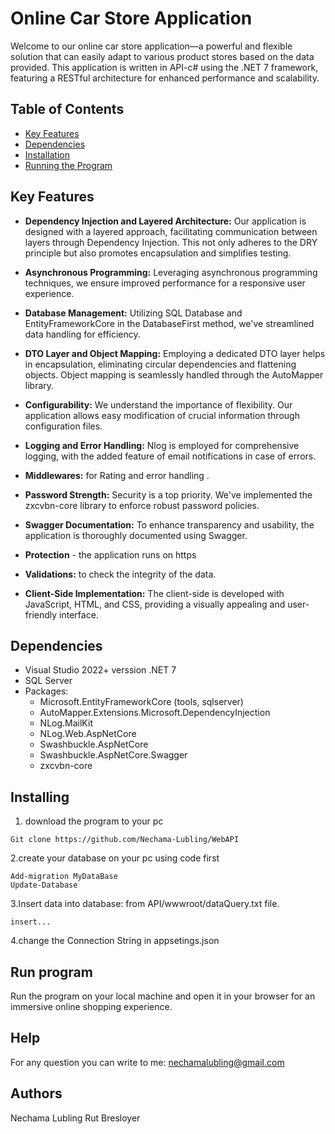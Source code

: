 # Online Car Store Application

Welcome to our online car store application—a powerful and flexible solution that can easily adapt to various product stores based on the data provided. This application is written in API-c# using the .NET 7 framework, featuring a RESTful architecture for enhanced performance and scalability.

## Table of Contents

- [Key Features](#key-features)
- [Dependencies](#dependencies)
- [Installation](#installation)
- [Running the Program](#running-the-program)

## Key Features

- **Dependency Injection and Layered Architecture:** Our application is designed with a layered approach, facilitating communication between layers through Dependency Injection. This not only adheres to the DRY principle but also promotes encapsulation and simplifies testing.

- **Asynchronous Programming:** Leveraging asynchronous programming techniques, we ensure improved performance for a responsive user experience.

- **Database Management:** Utilizing SQL Database and EntityFrameworkCore in the DatabaseFirst method, we've streamlined data handling for efficiency.

- **DTO Layer and Object Mapping:** Employing a dedicated DTO layer helps in encapsulation, eliminating circular dependencies and flattening objects. Object mapping is seamlessly handled through the AutoMapper library.

- **Configurability:** We understand the importance of flexibility. Our application allows easy modification of crucial information through configuration files.

- **Logging and Error Handling:** Nlog is employed for comprehensive logging, with the added feature of email notifications in case of errors.
  
- **Middlewares:**  for Rating and error handling .

- **Password Strength:** Security is a top priority. We've implemented the zxcvbn-core library to enforce robust password policies.
  
- **Swagger Documentation:** To enhance transparency and usability, the application is thoroughly documented using Swagger.
  
- **Protection** - the application runs on https
  
- **Validations:** to check the integrity of the data.

- **Client-Side Implementation:** The client-side is developed with JavaScript, HTML, and CSS, providing a visually appealing and user-friendly interface.

## Dependencies

- Visual Studio 2022+ verssion .NET 7
- SQL Server
- Packages:
  - Microsoft.EntityFrameworkCore (tools, sqlserver)
  - AutoMapper.Extensions.Microsoft.DependencyInjection
  - NLog.MailKit
  - NLog.Web.AspNetCore
  - Swashbuckle.AspNetCore
  - Swashbuckle.AspNetCore.Swagger
  - zxcvbn-core

## Installing

1. download the program to your pc
```
Git clone https://github.com/Nechama-Lubling/WebAPI
```


2.create your database on your pc using code first
```
Add-migration MyDataBase
Update-Database

```
3.Insert data into database: from API/wwwroot/dataQuery.txt file.
```
insert...

```
4.change the Connection String in appsetings.json

## Run program
Run the program on your local machine and open it in your browser for an immersive online shopping experience.

## Help
For any question you can write to me:
nechamalubling@gmail.com

## Authors
Nechama Lubling
Rut Bresloyer
   
